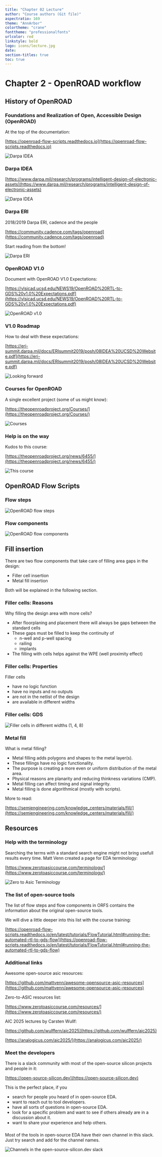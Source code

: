 ```yaml
---
title: "Chapter 02 Lecture"
author: "Course authors (Git file)"
aspectratio: 169
theme: "AnnArbor"
colortheme: "crane"
fonttheme: "professionalfonts"
urlcolor: red
linkstyle: bold
logo: icons/lecture.jpg
date:
section-titles: true
toc: true
---
```


# Chapter 2 - OpenROAD workflow 

## History of OpenROAD

### Foundations and Realization of Open, Accessible Design (OpenROAD)

At the top of the documentation:

[https://openroad-flow-scripts.readthedocs.io](https://openroad-flow-scripts.readthedocs.io)

![Darpa IDEA [^1]](pics_lecture/history_openroad_docs_1.png "Darpa IDEA")

[^1]: Source: Screenshot of the webpage.

### Darpa IDEA

[https://www.darpa.mil/research/programs/intelligent-design-of-electronic-assets](https://www.darpa.mil/research/programs/intelligent-design-of-electronic-assets)

![Darpa IDEA [^1]](pics_lecture/history_darpa_idea.png "Darpa IDEA")

[^1]: Source: Screenshot of the webpage.

### Darpa ERI

2018/2019
Darpa ERI, cadence and the people

[https://community.cadence.com/tags/openroad](https://community.cadence.com/tags/openroad)

Start reading from the bottom!

![Darpa ERI [^1]](pics_lecture/history_darpa.png "Darpa ERI Blog")

[^1]: Source: Screenshot of the webpage.

### OpenROAD V1.0

Document with OpenROAD V1.0 Expectations:

[https://vlsicad.ucsd.edu/NEWS19/OpenROAD%20RTL-to-GDS%20v1.0%20Expectations.pdf](https://vlsicad.ucsd.edu/NEWS19/OpenROAD%20RTL-to-GDS%20v1.0%20Expectations.pdf)

![OpenROAD v1.0 [^1]](pics_lecture/history_or_1.png "OpenROAD v1.0")

[^1]: Source: Screenshot of the webpage.

### V1.0 Roadmap 

How to deal with these expectations:

[https://eri-summit.darpa.mil/docs/ERIsummit2019/posh/08IDEA%20UCSD%20Website.pdf](https://eri-summit.darpa.mil/docs/ERIsummit2019/posh/08IDEA%20UCSD%20Website.pdf)

![Looking forward [^1]](pics_lecture/history_looking_forward.png "Looking forward")

[^1]: Source: OpenROAD presentation at DARPA ERI.

### Courses for OpenROAD

A single excellent project (some of us might know):

[https://theopenroadproject.org/Courses/](https://theopenroadproject.org/Courses/)

![Courses [^1]](pics_lecture/openroad_courses.png "OpenROAD Courses")

[^1]: Source: Screenshot of the webpage.

### Help is on the way

Kudos to this course:

[https://theopenroadproject.org/news/6455/](https://theopenroadproject.org/news/6455/)

![This course [^1]](pics_lecture/eda_course.png "This course")

[^1]: Source: Screenshot of the webpage.

## OpenROAD Flow Scripts

### Flow steps

![OpenROAD flow steps [^1]](pics_lecture/flow_01.png "OpenROAD flow steps")

[^1]: Source: OpenROAD documentation.

### Flow components

![OpenROAD flow components [^1]](pics_lecture/flow_02.png "OpenROAD flow components")

[^1]: Source: OpenROAD documentation.

## Fill insertion

There are two flow components that take care of filling area gaps in the design:

- Filler cell insertion
- Metal fill insertion

Both will be explained in the following section.

### Filler cells: Reasons

Why filling the design area with more cells?

- After floorplaning and placement there will always be gaps between the standard cells
- These gaps must be filled to keep the continuity of
    - n-well and p-well spacing
    - railing
    - implants
- The filling with cells helps against the WPE (well proximity effect)

### Filler cells: Properties

Filler cells

- have no logic function
- have no inputs and no outputs
- are not in the netlist of the design
- are available in different widths

### Filler cells: GDS

![Filler cells in different widths (1, 4, 8)](pics_lecture/filler_cells_gds.png)

### Metal fill

What is metal filling?

- Metal filling adds polygons and shapes to the metal layer(s).
- These fillings have no logic functionality.
- The purpose is creating a more even or uniform distribution of the metal area.
- Physical reasons are planarity and reducing thinkness variations (CMP).
- Metal filling can affect timing and signal integrity. 
- Metal filling is done algorithmical (mostly with scripts).

More to read:

[https://semiengineering.com/knowledge_centers/materials/fill/](https://semiengineering.com/knowledge_centers/materials/fill/)

## Resources

### Help with the terminology

Searching the terms with a standard search engine might not bring usefull results every time.
Matt Venn created a page for EDA terminology:

[https://www.zerotoasiccourse.com/terminology/](https://www.zerotoasiccourse.com/terminology/)

![Zero to Asic Terminology [^1]](pics_lecture/za_terminology.png "Zero to ASIC Terminology page")

[^1]: Source: Screenshot of the webpage.

### The list of open-source tools

The list of flow steps and flow components in ORFS contains the information about the original open-source tools.

We will dive a little deeper into this list with the course training:

[https://openroad-flow-scripts.readthedocs.io/en/latest/tutorials/FlowTutorial.html#running-the-automated-rtl-to-gds-flow](https://openroad-flow-scripts.readthedocs.io/en/latest/tutorials/FlowTutorial.html#running-the-automated-rtl-to-gds-flow)

### Additional links

Awesome open-source asic resources:

[https://github.com/mattvenn/awesome-opensource-asic-resources](https://github.com/mattvenn/awesome-opensource-asic-resources)

Zero-to-ASIC resources list:

[https://www.zerotoasiccourse.com/resources/](https://www.zerotoasiccourse.com/resources/)

AIC 2025 lectures by Carsten Wullf:

[https://github.com/wulffern/aic2025](https://github.com/wulffern/aic2025)

[https://analogicus.com/aic2025/](https://analogicus.com/aic2025/)


### Meet the developers

There is a slack community with most of the open-source silicon projects and people in it:

[https://open-source-silicon.dev](https://open-source-silicon.dev)

This is the perfect place, if you 

- search for people you heard of in open-source EDA.
- want to reach out to tool developers.
- have all sorts of questions in open-source EDA.
- look for a specific problem and want to see if others already are in a discussion about it.
- want to share your experience and help others.

### 

Most of the tools in open-source EDA have their own channel in this slack. Just try search and add for the channel names.

![Channels in the open-source-silicon.dev slack](pics_lecture/slack_channels.png)
